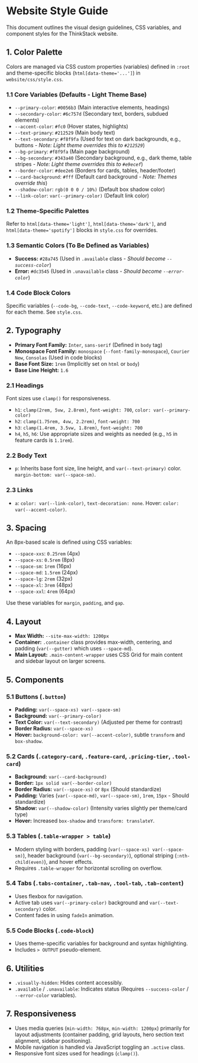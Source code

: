 # Website Style Guide

This document outlines the visual design guidelines, CSS variables, and component styles for the ThinkStack website.

## 1. Color Palette

Colors are managed via CSS custom properties (variables) defined in `:root` and theme-specific blocks (`html[data-theme='...']`) in `website/css/style.css`.

### 1.1 Core Variables (Defaults - Light Theme Base)

- `--primary-color`: `#0056b3` (Main interactive elements, headings)
- `--secondary-color`: `#6c757d` (Secondary text, borders, subdued elements)
- `--accent-color`: `#fc0` (Hover states, highlights)
- `--text-primary`: `#212529` (Main body text)
- `--text-secondary`: `#f8f9fa` (Used for text on dark backgrounds, e.g., buttons - _Note: Light theme overrides this to `#212529`_)
- `--bg-primary`: `#f8f9fa` (Main page background)
- `--bg-secondary`: `#343a40` (Secondary background, e.g., dark theme, table stripes - _Note: Light theme overrides this to `#e9ecef`_)
- `--border-color`: `#dee2e6` (Borders for cards, tables, header/footer)
- `--card-background`: `#fff` (Default card background - _Note: Themes override this_)
- `--shadow-color`: `rgb(0 0 0 / 10%)` (Default box shadow color)
- `--link-color`: `var(--primary-color)` (Default link color)

### 1.2 Theme-Specific Palettes

Refer to `html[data-theme='light']`, `html[data-theme='dark']`, and `html[data-theme='spotify']` blocks in `style.css` for overrides.

### 1.3 Semantic Colors (To Be Defined as Variables)

- **Success:** `#28a745` (Used in `.available` class - _Should become `--success-color`_)
- **Error:** `#dc3545` (Used in `.unavailable` class - _Should become `--error-color`_)

### 1.4 Code Block Colors

Specific variables (`--code-bg`, `--code-text`, `--code-keyword`, etc.) are defined for each theme. See `style.css`.

## 2. Typography

- **Primary Font Family:** `Inter`, `sans-serif` (Defined in `body` tag)
- **Monospace Font Family:** `monospace` (`--font-family-monospace`), `Courier New`, `Consolas` (Used in code blocks)
- **Base Font Size:** `1rem` (Implicitly set on `html` or `body`)
- **Base Line Height:** `1.6`

### 2.1 Headings

Font sizes use `clamp()` for responsiveness.

- `h1`: `clamp(2rem, 5vw, 2.8rem)`, `font-weight: 700`, `color: var(--primary-color)`
- `h2`: `clamp(1.75rem, 4vw, 2.2rem)`, `font-weight: 700`
- `h3`: `clamp(1.4rem, 3.5vw, 1.8rem)`, `font-weight: 700`
- `h4`, `h5`, `h6`: Use appropriate sizes and weights as needed (e.g., `h5` in feature cards is `1.1rem`).

### 2.2 Body Text

- `p`: Inherits base font size, line height, and `var(--text-primary)` color. `margin-bottom: var(--space-sm)`.

### 2.3 Links

- `a`: `color: var(--link-color)`, `text-decoration: none`. Hover: `color: var(--accent-color)`.

## 3. Spacing

An 8px-based scale is defined using CSS variables:

- `--space-xxs`: `0.25rem` (4px)
- `--space-xs`: `0.5rem` (8px)
- `--space-sm`: `1rem` (16px)
- `--space-md`: `1.5rem` (24px)
- `--space-lg`: `2rem` (32px)
- `--space-xl`: `3rem` (48px)
- `--space-xxl`: `4rem` (64px)

Use these variables for `margin`, `padding`, and `gap`.

## 4. Layout

- **Max Width:** `--site-max-width: 1200px`
- **Container:** `.container` class provides max-width, centering, and padding (`var(--gutter)` which uses `--space-md`).
- **Main Layout:** `.main-content-wrapper` uses CSS Grid for main content and sidebar layout on larger screens.

## 5. Components

### 5.1 Buttons (`.button`)

- **Padding:** `var(--space-xs) var(--space-sm)`
- **Background:** `var(--primary-color)`
- **Text Color:** `var(--text-secondary)` (Adjusted per theme for contrast)
- **Border Radius:** `var(--space-xs)`
- **Hover:** `background-color: var(--accent-color)`, subtle `transform` and `box-shadow`.

### 5.2 Cards (`.category-card`, `.feature-card`, `.pricing-tier`, `.tool-card`)

- **Background:** `var(--card-background)`
- **Border:** `1px solid var(--border-color)`
- **Border Radius:** `var(--space-xs)` or `8px` (Should standardize)
- **Padding:** Varies (`var(--space-md)`, `var(--space-sm)`, `1rem`, `15px` - Should standardize)
- **Shadow:** `var(--shadow-color)` (Intensity varies slightly per theme/card type)
- **Hover:** Increased `box-shadow` and `transform: translateY`.

### 5.3 Tables (`.table-wrapper > table`)

- Modern styling with borders, padding (`var(--space-xs) var(--space-sm)`), header background (`var(--bg-secondary)`), optional striping (`:nth-child(even)`), and hover effects.
- Requires `.table-wrapper` for horizontal scrolling on overflow.

### 5.4 Tabs (`.tabs-container`, `.tab-nav`, `.tool-tab`, `.tab-content`)

- Uses flexbox for navigation.
- Active tab uses `var(--primary-color)` background and `var(--text-secondary)` color.
- Content fades in using `fadeIn` animation.

### 5.5 Code Blocks (`.code-block`)

- Uses theme-specific variables for background and syntax highlighting.
- Includes `> OUTPUT` pseudo-element.

## 6. Utilities

- `.visually-hidden`: Hides content accessibly.
- `.available` / `.unavailable`: Indicates status (Requires `--success-color` / `--error-color` variables).

## 7. Responsiveness

- Uses media queries (`min-width: 768px`, `min-width: 1200px`) primarily for layout adjustments (container padding, grid layouts, hero section text alignment, sidebar positioning).
- Mobile navigation is handled via JavaScript toggling an `.active` class.
- Responsive font sizes used for headings (`clamp()`).
